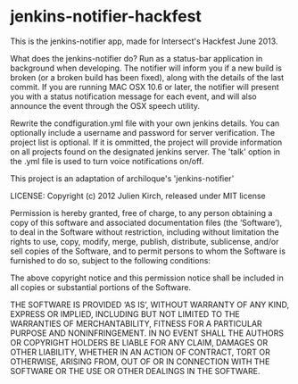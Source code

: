 jenkins-notifier-hackfest
=========================

This is the jenkins-notifier app, made for Intersect's Hackfest June 2013.

What does the jenkins-notifier do?
Run as a status-bar application in background when developing. The notifier will inform you if a new build is broken (or a broken build has been fixed), along with the details of the last commit.
If you are running MAC OSX 10.6 or later, the notifier will present you with a status notification message for each event, and will also announce the event through the OSX speech utility.

Rewrite the condfiguration.yml file with your own jenkins details. You can optionally include a username and password for server verification.
The project list is optional. If it is ommitted, the project will provide information on all projects found on the designated jenkins server.
The 'talk' option in the .yml file is used to turn voice notifications on/off.

This project is an adaptation of archiloque's 'jenkins-notifier'

LICENSE:
Copyright (c) 2012 Julien Kirch, released under MIT license

Permission is hereby granted, free of charge, to any person obtaining a copy of this software and associated documentation files (the ‘Software’), to deal in the Software without restriction, including without limitation the rights to use, copy, modify, merge, publish, distribute, sublicense, and/or sell copies of the Software, and to permit persons to whom the Software is furnished to do so, subject to the following conditions:

The above copyright notice and this permission notice shall be included in all copies or substantial portions of the Software.

THE SOFTWARE IS PROVIDED ‘AS IS’, WITHOUT WARRANTY OF ANY KIND, EXPRESS OR IMPLIED, INCLUDING BUT NOT LIMITED TO THE WARRANTIES OF MERCHANTABILITY, FITNESS FOR A PARTICULAR PURPOSE AND NONINFRINGEMENT. IN NO EVENT SHALL THE AUTHORS OR COPYRIGHT HOLDERS BE LIABLE FOR ANY CLAIM, DAMAGES OR OTHER LIABILITY, WHETHER IN AN ACTION OF CONTRACT, TORT OR OTHERWISE, ARISING FROM, OUT OF OR IN CONNECTION WITH THE SOFTWARE OR THE USE OR OTHER DEALINGS IN THE SOFTWARE.

